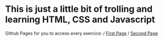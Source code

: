 # This is just a little bit of trolling and learning HTML, CSS and Javascript

Github Pages for you to access every exercice: /
[First Page](https://realtoya.github.io/PersonalPages/FistHTML/) /
[Second Page](https://realtoya.github.io/PersonalPages/SecondHTML/)
